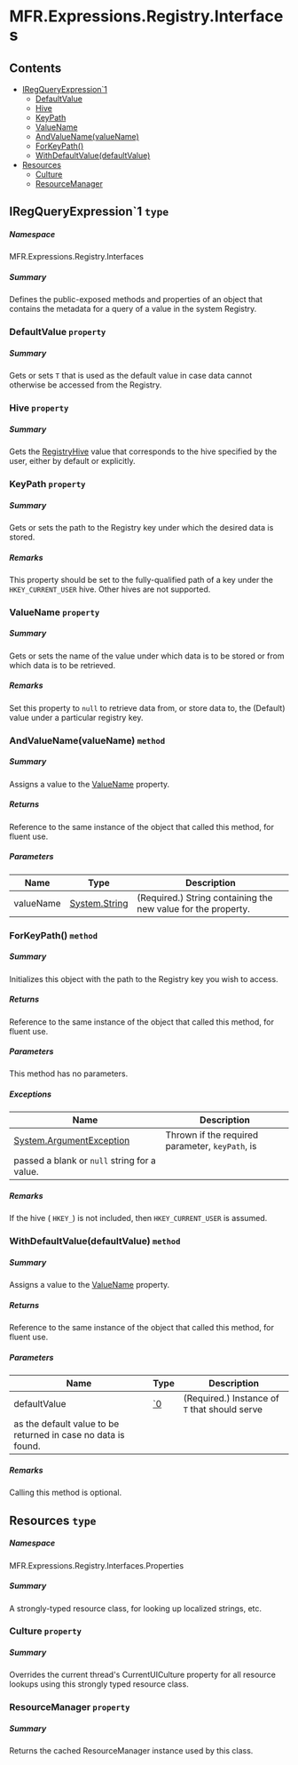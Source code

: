 <a name='assembly'></a>
# MFR.Expressions.Registry.Interfaces

## Contents

- [IRegQueryExpression\`1](#T-MFR-Expressions-Registry-Interfaces-IRegQueryExpression`1 'MFR.Expressions.Registry.Interfaces.IRegQueryExpression`1')
  - [DefaultValue](#P-MFR-Expressions-Registry-Interfaces-IRegQueryExpression`1-DefaultValue 'MFR.Expressions.Registry.Interfaces.IRegQueryExpression`1.DefaultValue')
  - [Hive](#P-MFR-Expressions-Registry-Interfaces-IRegQueryExpression`1-Hive 'MFR.Expressions.Registry.Interfaces.IRegQueryExpression`1.Hive')
  - [KeyPath](#P-MFR-Expressions-Registry-Interfaces-IRegQueryExpression`1-KeyPath 'MFR.Expressions.Registry.Interfaces.IRegQueryExpression`1.KeyPath')
  - [ValueName](#P-MFR-Expressions-Registry-Interfaces-IRegQueryExpression`1-ValueName 'MFR.Expressions.Registry.Interfaces.IRegQueryExpression`1.ValueName')
  - [AndValueName(valueName)](#M-MFR-Expressions-Registry-Interfaces-IRegQueryExpression`1-AndValueName-System-String- 'MFR.Expressions.Registry.Interfaces.IRegQueryExpression`1.AndValueName(System.String)')
  - [ForKeyPath()](#M-MFR-Expressions-Registry-Interfaces-IRegQueryExpression`1-ForKeyPath-System-String- 'MFR.Expressions.Registry.Interfaces.IRegQueryExpression`1.ForKeyPath(System.String)')
  - [WithDefaultValue(defaultValue)](#M-MFR-Expressions-Registry-Interfaces-IRegQueryExpression`1-WithDefaultValue-`0- 'MFR.Expressions.Registry.Interfaces.IRegQueryExpression`1.WithDefaultValue(`0)')
- [Resources](#T-MFR-Expressions-Registry-Interfaces-Properties-Resources 'MFR.Expressions.Registry.Interfaces.Properties.Resources')
  - [Culture](#P-MFR-Expressions-Registry-Interfaces-Properties-Resources-Culture 'MFR.Expressions.Registry.Interfaces.Properties.Resources.Culture')
  - [ResourceManager](#P-MFR-Expressions-Registry-Interfaces-Properties-Resources-ResourceManager 'MFR.Expressions.Registry.Interfaces.Properties.Resources.ResourceManager')

<a name='T-MFR-Expressions-Registry-Interfaces-IRegQueryExpression`1'></a>
## IRegQueryExpression\`1 `type`

##### Namespace

MFR.Expressions.Registry.Interfaces

##### Summary

Defines the public-exposed methods and properties of an object that
contains the metadata for a query of a value in the system Registry.

<a name='P-MFR-Expressions-Registry-Interfaces-IRegQueryExpression`1-DefaultValue'></a>
### DefaultValue `property`

##### Summary

Gets or sets `T` that is used as the default
value in case data cannot otherwise be accessed from the Registry.

<a name='P-MFR-Expressions-Registry-Interfaces-IRegQueryExpression`1-Hive'></a>
### Hive `property`

##### Summary

Gets the [RegistryHive](#T-Microsoft-Win32-RegistryHive 'Microsoft.Win32.RegistryHive') value that
corresponds to the hive specified by the user, either by default or explicitly.

<a name='P-MFR-Expressions-Registry-Interfaces-IRegQueryExpression`1-KeyPath'></a>
### KeyPath `property`

##### Summary

Gets or sets the path to the Registry key under which the desired
data is stored.

##### Remarks

This property should be set to the fully-qualified path of a key
under the `HKEY_CURRENT_USER` hive. Other hives are not supported.

<a name='P-MFR-Expressions-Registry-Interfaces-IRegQueryExpression`1-ValueName'></a>
### ValueName `property`

##### Summary

Gets or sets the name of the value under which data is to be stored
or from which data is to be retrieved.

##### Remarks

Set this property to `null` to retrieve data from, or store
data to, the (Default) value under a particular registry key.

<a name='M-MFR-Expressions-Registry-Interfaces-IRegQueryExpression`1-AndValueName-System-String-'></a>
### AndValueName(valueName) `method`

##### Summary

Assigns a value to the
[ValueName](#P-MFR-Expressions-Registry-Interfaces-IRegQueryExpression-ValueName 'MFR.Expressions.Registry.Interfaces.IRegQueryExpression.ValueName')
property.

##### Returns

Reference to the same instance of the object that called this
method, for fluent use.

##### Parameters

| Name | Type | Description |
| ---- | ---- | ----------- |
| valueName | [System.String](http://msdn.microsoft.com/query/dev14.query?appId=Dev14IDEF1&l=EN-US&k=k:System.String 'System.String') | (Required.) String containing the new value for the property. |

<a name='M-MFR-Expressions-Registry-Interfaces-IRegQueryExpression`1-ForKeyPath-System-String-'></a>
### ForKeyPath() `method`

##### Summary

Initializes this object with the path to the Registry key you wish
to access.

##### Returns

Reference to the same instance of the object that called this
method, for fluent use.

##### Parameters

This method has no parameters.

##### Exceptions

| Name | Description |
| ---- | ----------- |
| [System.ArgumentException](http://msdn.microsoft.com/query/dev14.query?appId=Dev14IDEF1&l=EN-US&k=k:System.ArgumentException 'System.ArgumentException') | Thrown if the required parameter, `keyPath`, is
passed a blank or `null` string for a value. |

##### Remarks

If the hive ( `HKEY_`) is not included, then
`HKEY_CURRENT_USER` is assumed.

<a name='M-MFR-Expressions-Registry-Interfaces-IRegQueryExpression`1-WithDefaultValue-`0-'></a>
### WithDefaultValue(defaultValue) `method`

##### Summary

Assigns a value to the
[ValueName](#P-MFR-Expressions-Registry-Interfaces-IRegQueryExpression-ValueName 'MFR.Expressions.Registry.Interfaces.IRegQueryExpression.ValueName')
property.

##### Returns

Reference to the same instance of the object that called this
method, for fluent use.

##### Parameters

| Name | Type | Description |
| ---- | ---- | ----------- |
| defaultValue | [\`0](#T-`0 '`0') | (Required.) Instance of `T` that should serve
as the default value to be returned in case no data is found. |

##### Remarks

Calling this method is optional.

<a name='T-MFR-Expressions-Registry-Interfaces-Properties-Resources'></a>
## Resources `type`

##### Namespace

MFR.Expressions.Registry.Interfaces.Properties

##### Summary

A strongly-typed resource class, for looking up localized strings, etc.

<a name='P-MFR-Expressions-Registry-Interfaces-Properties-Resources-Culture'></a>
### Culture `property`

##### Summary

Overrides the current thread's CurrentUICulture property for all
  resource lookups using this strongly typed resource class.

<a name='P-MFR-Expressions-Registry-Interfaces-Properties-Resources-ResourceManager'></a>
### ResourceManager `property`

##### Summary

Returns the cached ResourceManager instance used by this class.
